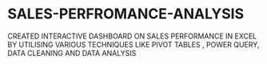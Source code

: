 # SALES-PERFROMANCE-ANALYSIS
CREATED INTERACTIVE DASHBOARD ON SALES PERFORMANCE IN EXCEL BY UTILISING VARIOUS TECHNIQUES LIKE PIVOT TABLES , POWER QUERY, DATA CLEANING AND DATA ANALYSIS
